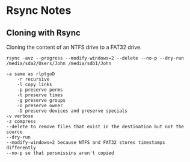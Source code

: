 # Rsync Notes

## Cloning with Rsync

Cloning the content of an NTFS drive to a FAT32 drive.

    rsync -avz --progress --modify-windows=2 --delete --no-p --dry-run /media/sda2/Users/John /media/sdb1/John

    -a same as rlptgoD
        -r recursive
        -l copy links
        -p preserve perms
        -t preserve times
        -g preserve groups
        -o preserve owner
        -D preserve devices and preserve specials
    -v verbose
    -z compress
    --delete to remove files that exist in the destination but not the source
    --dry-run
    --modify-windows=2 because NTFS and FAT32 stores timestamps differently
    --no-p so that persmissins aren't copied
